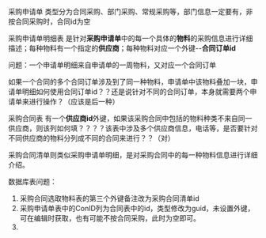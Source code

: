 采购申请单 类型分为合同采购、部门采购、常规采购等，部门信息一定要有，非按合同采购时，合同id为空

采购申请单明细表 是针对**采购申请单**中的每一个具体的**物料**的采购信息进行详细描述；每种物料有一个指定的**供应商**；每种物料对应一个外键--**合同订单id**

问题：一个申请单明细来自申请单的一周物料，又对应一个合同订单

如果一个合同的多个合同订单涉及到了同一种物料，申请单中该物料叠加一块，申请单明细如何使用合同订单id？？还是说针对不同的合同订单，本身就需要两个申请单来进行操作？（应该是后一种）

采购合同表 有一个**供应商id**外键，如果该采购合同中包括的物料种类不来自同一供应商，则该列如何填？？？？该表中涉及多个供应商信息，电话等，是否要针对不同供应商的物料分列成不同的合同来进行？？（对）

采购合同清单则类似采购申请单明细，是对采购合同中的每一种物料信息进行详细介绍。

数据库表问题：

1. 采购合同选取物料表的第三个外键备注改为采购合同清单id
2. 采购申请单表中的ConID列为合同表中的id，类型修改为guid，未设置外键，可在编辑时获取，也有可能不按合同采购，此时为空即可。
3. 